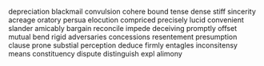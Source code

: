 depreciation
blackmail
convulsion
cohere
bound
tense
dense
stiff 
sincerity
acreage
oratory
persua
elocution
compriced
precisely
lucid
convenient
slander
amicably 
bargain
reconcile
impede
deceiving 
promptly
offset 
mutual
bend
rigid
adversaries
concessions 
resentement 
presumption 
clause
prone
substial
perception 
deduce
firmly
entagles
inconsitensy 
means
constituency 
dispute
distinguish
expl
alimony
